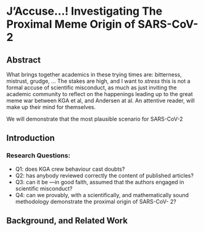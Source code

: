 # J’Accuse…! Investigating The Proximal Meme Origin of SARS-CoV-2

## Abstract
What brings together academics in these trying times are: bitterness, mistrust, grudge, …
The stakes are high, and I want to *stress* this is not a formal accuse of scientific misconduct, as much as just inviting the academic community to reflect on the happenings leading up to the great meme war between KGA et al, and Andersen at al. An attentive reader, will make up their mind for themselves.

We will demonstrate that the most plausible scenario for SARS-CoV-2


## Introduction


### Research Questions:
  + Q1: does KGA crew behaviour cast doubts?
  + Q2: has anybody reviewed correctly the content of published articles?
  + Q3: can it be —in good faith, assumed that the authors engaged in scientific misconduct?
  + Q4: can we provably, with a scientifically, and mathematically sound methodology demonstrate the proximal origin of SARS-CoV- 2?



## Background, and Related Work

